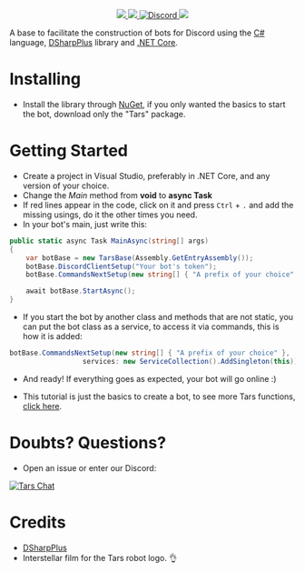 <p align="center">
<a href="https://discord.gg/Z9BcKua">
	<img src="https://cdn.discordapp.com/attachments/478612177511645212/750098134516105367/Tars.png"/>
</a>

<a href="https://ci.appveyor.com/project/luizferbr17/tars">
	<img src="https://ci.appveyor.com/api/projects/status/3683mub26sthphjd?svg=true" />	
</a>
<a href="https://discord.gg/Z9BcKua">
	<img alt="Discord" src="https://img.shields.io/discord/749718492781215754.svg?label=&logo=discord&logoColor=ffffff&color=7389D8&labelColor=6A7EC2">
</a>
<a href="https://www.nuget.org/packages?packagetype=&sortby=relevance&q=Tars&prerel=false">
	<img src="https://img.shields.io/nuget/vpre/Tars.svg">
</a>
</p>

A base to facilitate the construction of bots for Discord using the [C#](https://github.com/dotnet/csharplang) language, [DSharpPlus](https://github.com/DSharpPlus/DSharpPlus) library and [.NET Core](https://github.com/dotnet/core).

# Installing

- Install the library through [NuGet](https://www.nuget.org/packages?packagetype=&sortby=relevance&q=Tars&prerel=false), if you only wanted the basics to start the bot, download only the "Tars" package.

# Getting Started
- Create a project in Visual Studio, preferably in .NET Core, and any version of your choice.
- Change the *Main* method from __void__ to __async Task__
- If red lines appear in the code, click on it and press ```Ctrl``` + ```.``` and add the missing usings, do it the other times you need.
- In your bot's main, just write this:
```C#
public static async Task MainAsync(string[] args)
{
    var botBase = new TarsBase(Assembly.GetEntryAssembly());
    botBase.DiscordClientSetup("Your bot's token");
    botBase.CommandsNextSetup(new string[] { "A prefix of your choice" });

    await botBase.StartAsync();
}
```
- If you start the bot by another class and methods that are not static, you can put the bot class as a service, to access it via commands, this is how it is added:
```C#
botBase.CommandsNextSetup(new string[] { "A prefix of your choice" },
		          services: new ServiceCollection().AddSingleton(this));
```
- And ready! If everything goes as expected, your bot will go online :)

- This tutorial is just the basics to create a bot, to see more Tars functions, [click here](https://github.com/luizstudios/Tars/wiki).

# Doubts? Questions?
- Open an issue or enter our Discord:

[![Tars Chat](https://discord.com/api/guilds/749718492781215754/embed.png?style=banner1)](https://discord.gg/Z9BcKua)

# Credits
- [DSharpPlus](https://github.com/DSharpPlus/DSharpPlus)
- Interstellar film for the Tars robot logo. :ok_hand:

